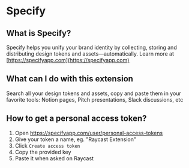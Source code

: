 # Specify

## What is Specify?

Specify helps you unify your brand identity by collecting, storing and distributing design tokens and assets—automatically.
Learn more at [https://specifyapp.com](https://specifyapp.com)

## What can I do with this extension

Search all your design tokens and assets, copy and paste them in your favorite tools: Notion pages, Pitch presentations, Slack discussions, etc

## How to get a personal access token?

1. Open https://specifyapp.com/user/personal-access-tokens
2. Give your token a name, eg. "Raycast Extension"
3. Click `Create access token`
4. Copy the provided key
5. Paste it when asked on Raycast
